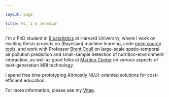 ```yaml
---

layout: page

title: Hi, I'm Jeremiah
---
```



I'm a PhD student in [Biostatistics](http://www.hsph.harvard.edu/biostatistics/) at Harvard University, where I work on exciting thesis projects on (Bayesian) machine learning, code [open source tools](/software/), and work with Professor [Brent Coull](http://www.hsph.harvard.edu/brent-coull/) on large-scale spatio-temporal air pollution prediction and small-sample detection of nutrition-environment interaction, as well as good folks at [Martino Center](https://www.nmr.mgh.harvard.edu/machinelearning) on various aspects of next-generation MRI technology.

I spend free time prototyping AI(mostly NLU)-oriented solutions for cost-efficient education. 

<!--

I love things that are <span style="color:black">elegantly simple</span> and <span style="color:black">deadly functional</span>, and never hesitate to  impose this aesthetic principle on all the things that I do.
-->

For more information, please see my [Vitae](/download/cv/cv.pdf).
